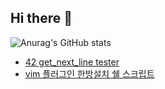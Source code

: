 ## Hi there 👋

<!--
**hoysong/hoysong** is a ✨ _special_ ✨ repository because its `README.md` (this file) appears on your GitHub profile.

Here are some ideas to get you started:

- 🔭 I’m currently working on ...
- 🌱 I’m currently learning ...
- 👯 I’m looking to collaborate on ...
- 🤔 I’m looking for help with ...
- 💬 Ask me about ...
- 📫 How to reach me: ...
- 😄 Pronouns: ...
- ⚡ Fun fact: ...
-->
![Anurag's GitHub stats](https://mygithubstats-ashy.vercel.app/api?username=hoysong&show_icons=true&theme=radical/include_all_commits=true)
+ [42 get_next_line tester](https://github.com/hoysong/hoy_gnl_tester.git)
+ [vim 플러그인 한방설치 쉘 스크립트](https://github.com/hoysong/songbird_public.git)
